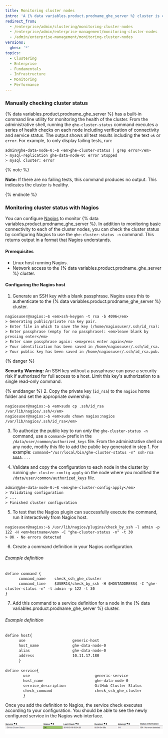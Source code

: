 ```yaml
---
title: Monitoring cluster nodes
intro: 'A {% data variables.product.prodname_ghe_server %} cluster is comprised of redundant services that are distributed across two or more nodes. If an individual service or an entire node were to fail, it should not be immediately apparent to users of the cluster. However since performance and redundancy are affected, it is important to monitor the health of a {% data variables.product.prodname_ghe_server %} cluster.'
redirect_from:
  - /enterprise/admin/clustering/monitoring-cluster-nodes
  - /enterprise/admin/enterprise-management/monitoring-cluster-nodes
  - /admin/enterprise-management/monitoring-cluster-nodes
versions:
  ghes: '*'
topics:
  - Clustering
  - Enterprise
  - Fundamentals
  - Infrastructure
  - Monitoring
  - Performance
---
```

### Manually checking cluster status

{% data variables.product.prodname_ghe_server %} has a built-in command line utility for monitoring the health of the cluster. From the administrative shell, running the `ghe-cluster-status` command executes a series of health checks on each node including verification of connectivity and service status. The output shows all test results including the text `ok` or `error`. For example, to only display failing tests, run:

```shell
admin@ghe-data-node-0:~$ <em>ghe-cluster-status | grep error</em>
> mysql-replication ghe-data-node-0: error Stopped
> mysql cluster: error
```
{% note %}

**Note:** If there are no failing tests, this command produces no output. This indicates the cluster is healthy.

{% endnote %}

### Monitoring cluster status with Nagios

You can configure [Nagios](https://www.nagios.org/) to monitor {% data variables.product.prodname_ghe_server %}. In addition to monitoring basic connectivity to each of the cluster nodes, you can check the cluster status by configuring Nagios to use the `ghe-cluster-status -n` command. This returns output in a format that Nagios understands.

#### Prerequisites
* Linux host running Nagios.
* Network access to the {% data variables.product.prodname_ghe_server %} cluster.

#### Configuring the Nagios host
1. Generate an SSH key with a blank passphrase. Nagios uses this to authenticate to the {% data variables.product.prodname_ghe_server %} cluster.
  ```shell
  nagiosuser@nagios:~$ <em>ssh-keygen -t rsa -b 4096</em>
  > Generating public/private rsa key pair.
  > Enter file in which to save the key (/home/nagiosuser/.ssh/id_rsa):
  > Enter passphrase (empty for no passphrase): <em>leave blank by pressing enter</em>
  > Enter same passphrase again: <em>press enter again</em>
  > Your identification has been saved in /home/nagiosuser/.ssh/id_rsa.
  > Your public key has been saved in /home/nagiosuser/.ssh/id_rsa.pub.
  ```
  {% danger %}

  **Security Warning:** An SSH key without a passphrase can pose a security risk if authorized for full access to a host. Limit this key's authorization to a single read-only command.

  {% enddanger %}
2. Copy the private key (`id_rsa`) to the `nagios` home folder and set the appropriate ownership.
  ```shell
  nagiosuser@nagios:~$ <em>sudo cp .ssh/id_rsa /var/lib/nagios/.ssh/</em>
  nagiosuser@nagios:~$ <em>sudo chown nagios:nagios /var/lib/nagios/.ssh/id_rsa</em>
  ```

3. To authorize the public key to run *only* the `ghe-cluster-status -n` command, use a `command=` prefix in the `/data/user/common/authorized_keys` file. From the administrative shell on any node, modify this file to add the public key generated in step 1. For example: `command="/usr/local/bin/ghe-cluster-status -n" ssh-rsa AAAA....`

4. Validate and copy the configuration to each node in the cluster by running `ghe-cluster-config-apply` on the node where you modified the `/data/user/common/authorized_keys` file.

  ```shell
  admin@ghe-data-node-0:~$ <em>ghe-cluster-config-apply</em>
  > Validating configuration
  > ...
  > Finished cluster configuration
  ```

5. To test that the Nagios plugin can successfully execute the command, run it interactively from Nagios host.
  ```shell
  nagiosuser@nagios:~$ /usr/lib/nagios/plugins/check_by_ssh -l admin -p 122 -H <em>hostname</em> -C "ghe-cluster-status -n" -t 30
  > OK - No errors detected
  ```

6. Create a command definition in your Nagios configuration.
  ###### Example definition

  ```
  define command {
        command_name    check_ssh_ghe_cluster
        command_line    $USER1$/check_by_ssh -H $HOSTADDRESS$ -C "ghe-cluster-status -n" -l admin -p 122 -t 30
  }
  ```
7. Add this command to a service definition for a node in the {% data variables.product.prodname_ghe_server %} cluster.

  ###### Example definition

  ```
  define host{
        use                     generic-host
        host_name               ghe-data-node-0
        alias                   ghe-data-node-0
        address                 10.11.17.180
        }

  define service{
          use                             generic-service
          host_name                       ghe-data-node-0
          service_description             GitHub Cluster Status
          check_command                   check_ssh_ghe_cluster
          }
  ```

Once you add the definition to Nagios, the service check executes according to your configuration. You should be able to see the newly configured service in the Nagios web interface.

![Nagios Example](/assets/images/enterprise/cluster/nagios-example.png)
